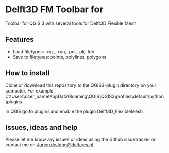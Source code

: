 # Delft3D FM Toolbar for 
Toolbar for QGIS 3 with several tools for Delft3D Flexible Mesh

## Features
- Load filetypes: .xyz, .xyn, .pol, .pli, .ldb
- Save to filetypes:  points, polylines, polygons

## How to install
Clone or download this repository to the QGIS3-plugin directory on your computer. For example:
C:\Users\user_name\AppData\Roaming\QGIS\QGIS3\profiles\default\python\plugins

In QGIS go to plugins and enable the plugin Delft3D_FlexibleMesh

## Issues, ideas and help
Please let me know any issues or ideas using the Github issuetracker or contact me on Jurjen.deJong@deltares.nl.

